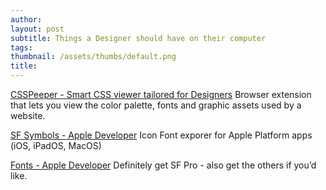```yaml
---
author: 
layout: post
subtitle: Things a Designer should have on their computer
tags: 
thumbnail: /assets/thumbs/default.png
title: 
---
```


[CSSPeeper - Smart CSS viewer tailored for Designers](https://csspeeper.com/)
Browser extension that lets you view the color palette, fonts and graphic assets used by a website.

[SF Symbols - Apple Developer](https://developer.apple.com/sf-symbols/)
Icon Font exporer for Apple Platform apps (iOS, iPadOS, MacOS)

[Fonts - Apple Developer](https://developer.apple.com/fonts/)
Definitely get SF Pro - also get the others if you’d like.



